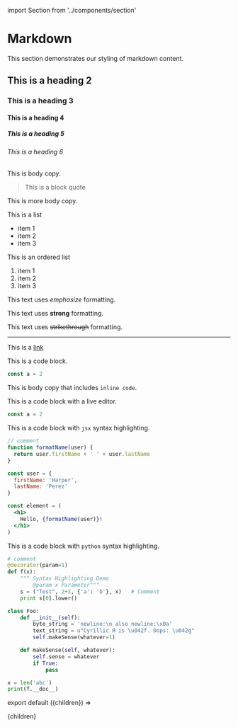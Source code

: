 import Section from '../components/section'

# Markdown

This section demonstrates our styling of markdown content.

## This is a heading 2

### This is a heading 3

#### This is a heading 4

##### This is a heading 5

###### This is a heading 6

This is body copy.

> This is a block quote

This is more body copy.

This is a list
- item 1
- item 2
- item 3

This is an ordered list
1. item 1
2. item 2
3. item 3

This text uses _emphasize_ formatting.

This text uses **strong** formatting.

This text uses ~~strikethrough~~ formatting.

***

This is a [link](/markdown)

This is a code block.

```jsx
const a = 2
```

This is body copy that includes `inline code`. 

This is a code block with a live editor.

```jsx live
const a = 2
```

This is a code block with `jsx` syntax highlighting.

```jsx
// comment
function formatName(user) {
  return user.firstName + ' ' + user.lastName
}

const user = {
  firstName: 'Harper',
  lastName: 'Perez'
}

const element = (
  <h1>
    Hello, {formatName(user)}!
  </h1>
)
```

This is a code block with `python` syntax highlighting.

```python
# comment
@decorator(param=1)
def f(x):
    """ Syntax Highlighting Demo
        @param x Parameter"""
    s = ("Test", 2+3, {'a': 'b'}, x)   # Comment
    print s[0].lower()

class Foo:
    def __init__(self):
        byte_string = 'newline:\n also newline:\x0a'
        text_string = u"Cyrillic Я is \u042f. Oops: \u042g"
        self.makeSense(whatever=1)

    def makeSense(self, whatever):
        self.sense = whatever
        if True:
            pass

x = len('abc')
print(f.__doc__)
```

export default ({children}) => <Section name='markdown'>{children}</Section>